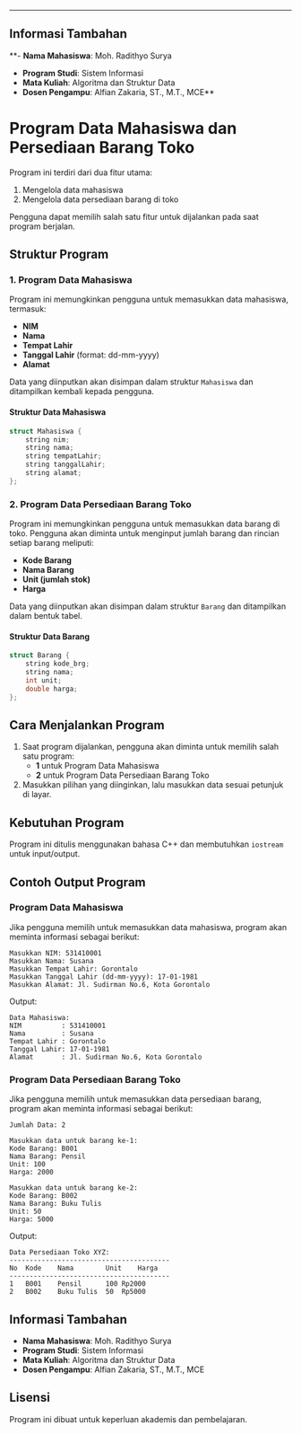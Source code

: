 

---

## Informasi Tambahan

**- **Nama Mahasiswa**: Moh. Radithyo Surya
- **Program Studi**: Sistem Informasi
- **Mata Kuliah**: Algoritma dan Struktur Data
- **Dosen Pengampu**: Alfian Zakaria, ST., M.T., MCE**


# Program Data Mahasiswa dan Persediaan Barang Toko

Program ini terdiri dari dua fitur utama:
1. Mengelola data mahasiswa
2. Mengelola data persediaan barang di toko

Pengguna dapat memilih salah satu fitur untuk dijalankan pada saat program berjalan.

## Struktur Program

### 1. Program Data Mahasiswa

Program ini memungkinkan pengguna untuk memasukkan data mahasiswa, termasuk:
- **NIM**
- **Nama**
- **Tempat Lahir**
- **Tanggal Lahir** (format: dd-mm-yyyy)
- **Alamat**

Data yang diinputkan akan disimpan dalam struktur `Mahasiswa` dan ditampilkan kembali kepada pengguna.

#### Struktur Data Mahasiswa
```cpp
struct Mahasiswa {
    string nim;
    string nama;
    string tempatLahir;
    string tanggalLahir;
    string alamat;
};
```

### 2. Program Data Persediaan Barang Toko

Program ini memungkinkan pengguna untuk memasukkan data barang di toko. Pengguna akan diminta untuk menginput jumlah barang dan rincian setiap barang meliputi:
- **Kode Barang**
- **Nama Barang**
- **Unit (jumlah stok)**
- **Harga**

Data yang diinputkan akan disimpan dalam struktur `Barang` dan ditampilkan dalam bentuk tabel.

#### Struktur Data Barang
```cpp
struct Barang {
    string kode_brg;
    string nama;
    int unit;
    double harga;
};
```

## Cara Menjalankan Program

1. Saat program dijalankan, pengguna akan diminta untuk memilih salah satu program:
   - **1** untuk Program Data Mahasiswa
   - **2** untuk Program Data Persediaan Barang Toko
2. Masukkan pilihan yang diinginkan, lalu masukkan data sesuai petunjuk di layar.

## Kebutuhan Program

Program ini ditulis menggunakan bahasa C++ dan membutuhkan `iostream` untuk input/output.

## Contoh Output Program

### Program Data Mahasiswa

Jika pengguna memilih untuk memasukkan data mahasiswa, program akan meminta informasi sebagai berikut:

```
Masukkan NIM: 531410001
Masukkan Nama: Susana
Masukkan Tempat Lahir: Gorontalo
Masukkan Tanggal Lahir (dd-mm-yyyy): 17-01-1981
Masukkan Alamat: Jl. Sudirman No.6, Kota Gorontalo
```

Output:
```
Data Mahasiswa:
NIM          : 531410001
Nama         : Susana
Tempat Lahir : Gorontalo
Tanggal Lahir: 17-01-1981
Alamat       : Jl. Sudirman No.6, Kota Gorontalo
```

### Program Data Persediaan Barang Toko

Jika pengguna memilih untuk memasukkan data persediaan barang, program akan meminta informasi sebagai berikut:

```
Jumlah Data: 2

Masukkan data untuk barang ke-1:
Kode Barang: B001
Nama Barang: Pensil
Unit: 100
Harga: 2000

Masukkan data untuk barang ke-2:
Kode Barang: B002
Nama Barang: Buku Tulis
Unit: 50
Harga: 5000
```

Output:
```
Data Persediaan Toko XYZ:
----------------------------------------
No	Kode	Nama		Unit	Harga
----------------------------------------
1	B001	Pensil		100	Rp2000
2	B002	Buku Tulis	50	Rp5000
```

## Informasi Tambahan

- **Nama Mahasiswa**: Moh. Radithyo Surya
- **Program Studi**: Sistem Informasi
- **Mata Kuliah**: Algoritma dan Struktur Data
- **Dosen Pengampu**: Alfian Zakaria, ST., M.T., MCE

## Lisensi

Program ini dibuat untuk keperluan akademis dan pembelajaran.
